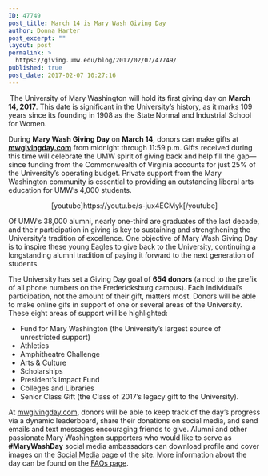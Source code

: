 ```yaml
---
ID: 47749
post_title: March 14 is Mary Wash Giving Day
author: Donna Harter
post_excerpt: ""
layout: post
permalink: >
  https://giving.umw.edu/blog/2017/02/07/47749/
published: true
post_date: 2017-02-07 10:27:16
---
```

<strong> </strong>The University of Mary Washington will hold its first giving day on <strong>March 14, 2017</strong>. This date is significant in the University’s history, as it marks 109 years since its founding in 1908 as the State Normal and Industrial School for Women.

During <strong>Mary Wash Giving Day</strong> on <strong>March 14</strong>, donors can make gifts at <a href="https://mwgivingday.com/pages/mary-wash-giving-day"><strong>mwgivingday.com</strong></a> from midnight through 11:59 p.m. Gifts received during this time will celebrate the UMW spirit of giving back and help fill the gap—since funding from the Commonwealth of Virginia accounts for just 25% of the University’s operating budget. Private support from the Mary Washington community is essential to providing an outstanding liberal arts education for UMW’s 4,000 students.
<p style="text-align: center">[youtube]https://youtu.be/s-jux4ECMyk[/youtube]</p>
Of UMW’s 38,000 alumni, nearly one-third are graduates of the last decade, and their participation in giving is key to sustaining and strengthening the University’s tradition of excellence. One objective of Mary Wash Giving Day is to inspire these young Eagles to give back to the University, continuing a longstanding alumni tradition of paying it forward to the next generation of students.

The University has set a Giving Day goal of <strong>654 donors</strong> (a nod to the prefix of all phone numbers on the Fredericksburg campus). Each individual’s participation, not the amount of their gift, matters most. Donors will be able to make online gifs in support of one or several areas of the University. These eight areas of support will be highlighted:
<ul>
	<li>Fund for Mary Washington (the University’s largest source of unrestricted support)</li>
	<li>Athletics</li>
	<li>Amphitheatre Challenge</li>
	<li>Arts &amp; Culture</li>
	<li>Scholarships</li>
	<li>President’s Impact Fund</li>
	<li>Colleges and Libraries</li>
	<li>Senior Class Gift (the Class of 2017’s legacy gift to the University).</li>
</ul>
At <a href="https://mwgivingday.com">mwgivingday.com</a>, donors will be able to keep track of the day’s progress via a dynamic leaderboard, share their donations on social media, and send emails and text messages encouraging friends to give. Alumni and other passionate Mary Washington supporters who would like to serve as <strong>#MaryWashDay</strong> social media ambassadors can download profile and cover images on the <a href="https://mwgivingday.com/pages/social-media">Social Media</a> page of the site. More information about the day can be found on the <a href="https://mwgivingday.com/pages/faqs-and-details">FAQs page</a>.

&nbsp;